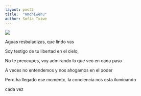 ```yaml
---
layout: post2
title:  "Amchiwenu"
author: Sofía Txiwe
---
```



<img src="/pruebablog/archivos/foto_sofi.jpg" />


Aguas resbaladizas, que lindo vas

Soy testigo de tu libertad en el cielo,

No te preocupes, voy admirando lo que veo en cada paso

A veces no entendemos y nos ahogamos en el poder

Pero ha llegado ese momento, la conciencia nos esta iluminando

cada vez
